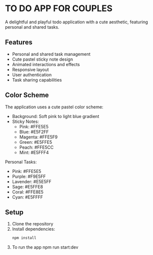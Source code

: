 # TO DO APP FOR COUPLES

A delightful and playful todo application with a cute aesthetic, featuring personal and shared tasks.

## Features

- Personal and shared task management
- Cute pastel sticky note design
- Animated interactions and effects
- Responsive layout
- User authentication
- Task sharing capabilities

## Color Scheme

The application uses a cute pastel color scheme:

- Background: Soft pink to light blue gradient
- Sticky Notes:
  - Pink: #FFE5E5
  - Blue: #E5F2FF
  - Magenta: #FFE5F9
  - Green: #E5FFE5
  - Peach: #FFE5CC
  - Mint: #E5FFF4

Personal Tasks:
  - Pink: #FFE5E5
  - Purple: #F9E5FF
  - Lavender: #E5E5FF
  - Sage: #E5FFE8
  - Coral: #FFE8E5
  - Cyan: #E5FFFF

## Setup

1. Clone the repository
2. Install dependencies:
   ```bash
   npm install
3. To run the app
   npm run start:dev

